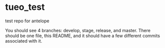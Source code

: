 # tueo_test

test repo for antelope

You should see 4 branches: develop, stage, release, and master.  There should be one file, this README, and it should have a few different commits associated with it.




